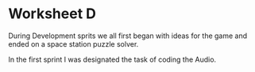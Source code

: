# Worksheet D

During Development sprits we all first began with ideas for the game and ended on a space station puzzle solver.

In the first sprint I was designated the task of coding the Audio.
